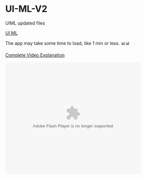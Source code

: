 # UI-ML-V2
UIML updated files

[UI ML](http://uiml.herokuapp.com/)

The app may take some time to load, like 1 min or less.
📊📊


[Complete Video Explanation](https://www.youtube.com/playlist?list=PLPL68eAk13ftZWE40_teT3NCWW5ChFqWs)


<object width="425" height="350">
  <param name="movie" value="https://www.youtube.com/watch?v=6wd-zUU0UMQ&list=PLPL68eAk13ftZWE40_teT3NCWW5ChFqWs&index=1&t=672s" />
  <param name="wmode" value="transparent" />
  <embed src="https://www.youtube.com/watch?v=6wd-zUU0UMQ&list=PLPL68eAk13ftZWE40_teT3NCWW5ChFqWs&index=1&t=672s"
         type="application/x-shockwave-flash"
         wmode="transparent" width="425" height="350" />
</object>
